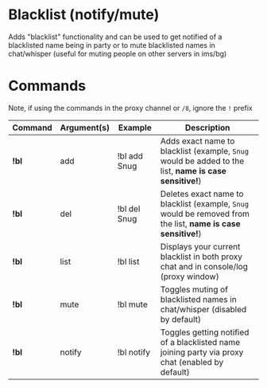 # Blacklist (notify/mute)

Adds "blacklist" functionality and can be used to get notified of a blacklisted name being in party or to mute blacklisted names in chat/whisper (useful for muting people on other servers in ims/bg)

# Commands
Note, if using the commands in the proxy channel or `/8`, ignore the `!` prefix

Command | Argument(s) | Example | Description
---|---|---|---
**!bl** | add | !bl add Snug | Adds exact name to blacklist (example, `Snug` would be added to the list, **name is case sensitive!**)
**!bl** | del | !bl del Snug | Deletes exact name to blacklist (example, `Snug` would be removed from the list, **name is case sensitive!**)
**!bl** | list | !bl list | Displays your current blacklist in both proxy chat and in console/log (proxy window)
**!bl** | mute | !bl mute | Toggles muting of blacklisted names in chat/whisper (disabled by default)
**!bl** | notify | !bl notify | Toggles getting notified of a blacklisted name joining party via proxy chat (enabled by default)
